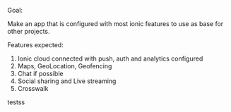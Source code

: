 Goal:

Make an app that is configured with most ionic features to use as base for other projects.

Features expected:

1. Ionic cloud connected with push, auth and analytics configured
2. Maps, GeoLocation, Geofencing
3. Chat if possible
4. Social sharing and Live streaming
5. Crosswalk


testss
